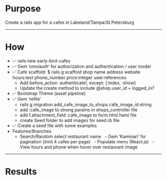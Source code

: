 # Purpose #
Create a rails app for a cafes in Lakeland/Tampa/St.Petersburg
- - - - -
# How #
* ✅ rails new early-bird-cafes
* ✅ Gem ‘omniauth’ for authorization and authentication / user model
* ✅ Cafe scaffold: $ rails g scaffold shop name address website hours:text phone_number price:integer user:references
  - Add before_action :authenticate!, except: [:index, :show]
  - Update the create method to include @shop.user_id = logged_in?
* ✅ Bootstrap Theme (asset pipeline)
* ✅ Gem ‘refile’
  - rails g migration add_cafe_image_to_shops cafe_image_id:string
  - add :cafe_image to strong params in shops_controller file
  - add f.attachment_field :cafe_image to form.html.haml file
  - create Seed folder to add images for seed.rb file
* ✅ Create a seed file with some examples
* Features/Branches
  - Search/Random select restaurant name
  - Gem ‘Kaminari’ for pagination (limit 4 cafes per page)
  - Populate menu (React.js)
  - View hours and phone when hover over restaurant image

- - - - -
# Results #
